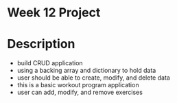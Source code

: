 # Week 12 Project

# Description
- build CRUD application
- using a backing array and dictionary to hold data
- user should be able to create, modify, and delete data
- this is a basic workout program application
- user can add, modify, and remove exercises